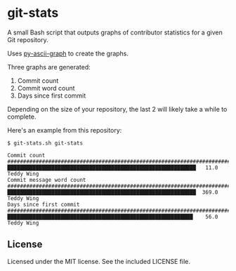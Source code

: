 git-stats
=========

A small Bash script that outputs graphs of contributor statistics for a given
Git repository.

Uses [py-ascii-graph](https://github.com/kakwa/py-ascii-graph) to create the
graphs.

Three graphs are generated:

1. Commit count
2. Commit word count
3. Days since first commit

Depending on the size of your repository, the last 2 will likely take a while
to complete.

Here's an example from this repository:

	$ git-stats.sh git-stats
	
	Commit count
	###############################################################################
	████████████████████████████████████████████████████████████   11.0  Teddy Wing
	Commit message word count
	###############################################################################
	████████████████████████████████████████████████████████████  369.0  Teddy Wing
	Days since first commit
	###############################################################################
	███████████████████████████████████████████████████████████    56.0  Teddy Wing


## License
Licensed under the MIT license. See the included LICENSE file.

